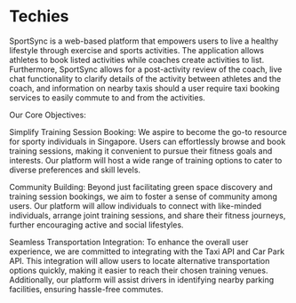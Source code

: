 # Techies

SportSync is a web-based platform that empowers users to live a healthy lifestyle through exercise and sports activities. The application allows athletes to book listed activities while coaches create activities to list. Furthermore, SportSync allows for a post-activity review of the coach, live chat functionality to clarify details of the activity between athletes and the coach, and information on nearby taxis should a user require taxi booking services to easily commute to and from the activities.  

Our Core Objectives:

Simplify Training Session Booking: We aspire to become the go-to resource for sporty individuals in Singapore. Users can effortlessly browse and book training sessions, making it convenient to pursue their fitness goals and interests. Our platform will host a wide range of training options to cater to diverse preferences and skill levels.

Community Building: Beyond just facilitating green space discovery and training session bookings, we aim to foster a sense of community among users. Our platform will allow individuals to connect with like-minded individuals, arrange joint training sessions, and share their fitness journeys, further encouraging active and social lifestyles.

Seamless Transportation Integration: To enhance the overall user experience, we are committed to integrating with the Taxi API and Car Park API. This integration will allow users to locate alternative transportation options quickly, making it easier to reach their chosen training venues. Additionally, our platform will assist drivers in identifying nearby parking facilities, ensuring hassle-free commutes.
